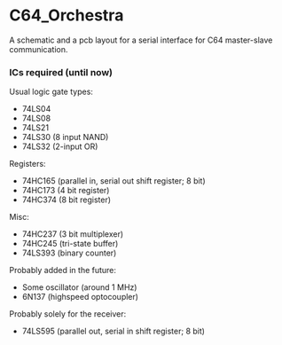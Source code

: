 # C64_Orchestra
A schematic and a pcb layout for a serial interface for C64 master-slave communication.

### ICs required (until now) ###

Usual logic gate types:
- 74LS04
- 74LS08
- 74LS21
- 74LS30 (8 input NAND)
- 74LS32 (2-input OR)

Registers:
- 74HC165 (parallel in, serial out shift register; 8 bit)
- 74HC173 (4 bit register)
- 74HC374 (8 bit register)

Misc:
- 74HC237 (3 bit multiplexer)
- 74HC245 (tri-state buffer)
- 74LS393 (binary counter)

Probably added in the future:
- Some oscillator (around 1 MHz)
- 6N137 (highspeed optocoupler)


Probably solely for the receiver:
- 74LS595 (parallel out, serial in shift register; 8 bit)
